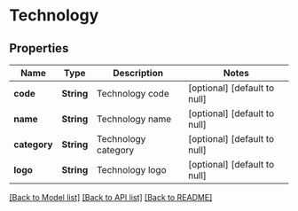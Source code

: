 # Technology
## Properties

Name | Type | Description | Notes
------------ | ------------- | ------------- | -------------
**code** | **String** | Technology code | [optional] [default to null]
**name** | **String** | Technology name | [optional] [default to null]
**category** | **String** | Technology category | [optional] [default to null]
**logo** | **String** | Technology logo | [optional] [default to null]

[[Back to Model list]](../README.md#documentation-for-models) [[Back to API list]](../README.md#documentation-for-api-endpoints) [[Back to README]](../README.md)

